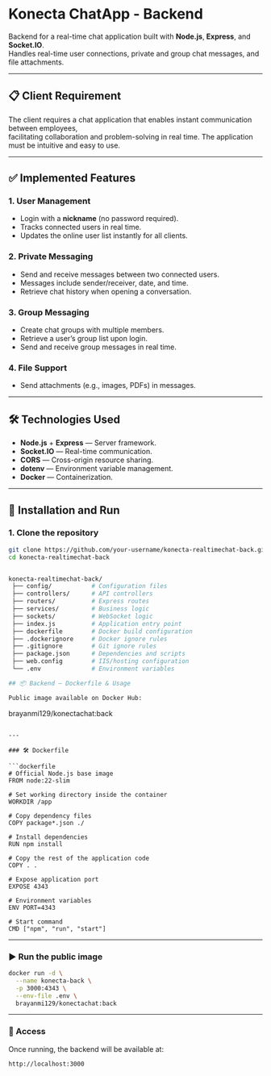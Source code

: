 # Konecta ChatApp - Backend

Backend for a real-time chat application built with **Node.js**, **Express**, and **Socket.IO**.  
Handles real-time user connections, private and group chat messages, and file attachments.

---

## 📋 Client Requirement

The client requires a chat application that enables instant communication between employees,  
facilitating collaboration and problem-solving in real time. The application must be intuitive and easy to use.

---

## ✅ Implemented Features

### 1. User Management
- Login with a **nickname** (no password required).
- Tracks connected users in real time.
- Updates the online user list instantly for all clients.

### 2. Private Messaging
- Send and receive messages between two connected users.
- Messages include sender/receiver, date, and time.
- Retrieve chat history when opening a conversation.

### 3. Group Messaging
- Create chat groups with multiple members.
- Retrieve a user’s group list upon login.
- Send and receive group messages in real time.

### 4. File Support
- Send attachments (e.g., images, PDFs) in messages.

---

## 🛠️ Technologies Used

- **Node.js** + **Express** — Server framework.
- **Socket.IO** — Real-time communication.
- **CORS** — Cross-origin resource sharing.
- **dotenv** — Environment variable management.
- **Docker** — Containerization.

---

## 🚀 Installation and Run

### 1. Clone the repository
```bash
git clone https://github.com/your-username/konecta-realtimechat-back.git
cd konecta-realtimechat-back


konecta-realtimechat-back/
 ├── config/           # Configuration files
 ├── controllers/      # API controllers
 ├── routers/          # Express routes
 ├── services/         # Business logic
 ├── sockets/          # WebSocket logic
 ├── index.js          # Application entry point
 ├── dockerfile        # Docker build configuration
 ├── .dockerignore     # Docker ignore rules
 ├── .gitignore        # Git ignore rules
 ├── package.json      # Dependencies and scripts
 ├── web.config        # IIS/hosting configuration
 └── .env              # Environment variables

## 📦 Backend – Dockerfile & Usage

Public image available on Docker Hub:

```
brayanmi129/konectachat:back
```

---

### 🛠 Dockerfile

```dockerfile
# Official Node.js base image
FROM node:22-slim

# Set working directory inside the container
WORKDIR /app

# Copy dependency files
COPY package*.json ./

# Install dependencies
RUN npm install

# Copy the rest of the application code
COPY . .

# Expose application port
EXPOSE 4343

# Environment variables
ENV PORT=4343

# Start command
CMD ["npm", "run", "start"]
```

---

### ▶ Run the public image

```bash
docker run -d \
  --name konecta-back \
  -p 3000:4343 \
  --env-file .env \
  brayanmi129/konectachat:back
```

---

### 📡 Access

Once running, the backend will be available at:

```
http://localhost:3000
```


